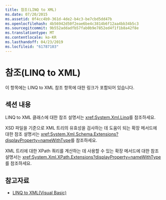 ```yaml
---
title: 참조(LINQ to XML)
ms.date: 07/20/2015
ms.assetid: 0f4cc4b9-361d-4de2-b4c3-be7cbd5dd47b
ms.openlocfilehash: 4b56942d50f2eae6be4c3814b6f12aa4bb34b5c3
ms.sourcegitcommit: 9b552addadfb57fab0b9e7852ed4f1f1b8a42f8e
ms.translationtype: MT
ms.contentlocale: ko-KR
ms.lasthandoff: 04/23/2019
ms.locfileid: "61787103"
---
```

# <a name="reference-linq-to-xml"></a>참조(LINQ to XML)
이 항목에는 LINQ to XML 참조 항목에 대한 링크가 포함되어 있습니다.  
  
## <a name="in-this-section"></a>섹션 내용  
 LINQ to XML 클래스에 대한 참조 설명서는 <xref:System.Xml.Linq>를 참조하세요.  
  
 XSD 파일을 기준으로 XML 트리의 유효성을 검사하는 데 도움이 되는 확장 메서드에 대한 참조 설명서는 <xref:System.Xml.Schema.Extensions?displayProperty=nameWithType>를 참조하세요.  
  
 XML 트리에 대한 XPath 쿼리를 계산하는 데 사용할 수 있는 확장 메서드에 대한 참조 설명서는 <xref:System.Xml.XPath.Extensions?displayProperty=nameWithType>를 참조하세요.  
  
## <a name="see-also"></a>참고자료

- [LINQ to XML(Visual Basic)](../../../../visual-basic/programming-guide/concepts/linq/linq-to-xml.md)
